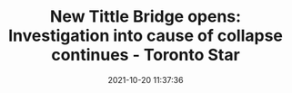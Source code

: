 ---
"title": "New Tittle Bridge opens: Investigation into cause of collapse continues - Toronto Star"
"date": "2021-10-20 11:37:36"
"feed_name": "GOOGLENEWSCONSTRUCTION"
"feed_website": "https://news.google.com/search?q=construction%2Bincident&hl=en-US&gl=US&ceid=US:en"
"feed_rss": "https://news.google.com/rss/search?q=construction%2Bincident&hl=en-US&gl=US&ceid=US:en"
"link": "https://www.thestar.com/news/canada/2021/10/20/new-tittle-bridge-opens-investigation-into-cause-of-collapse-continues.html"
"source": "{'href': 'https://www.thestar.com', 'title': 'Toronto Star'}"
"file": "_posts/2021-1-1-f69b2f22636d6aa5bff21d343adff1ab051b76c3.md"
"accident": "1"
"drilling": "0"
"represented_by": "0"
"dead": "0"
"injured": "0"
"arrested": "0"
"place": "unknown place"
"where": "unknown site"
"causes": "unknown"
"place_uri": "unknown place"
---